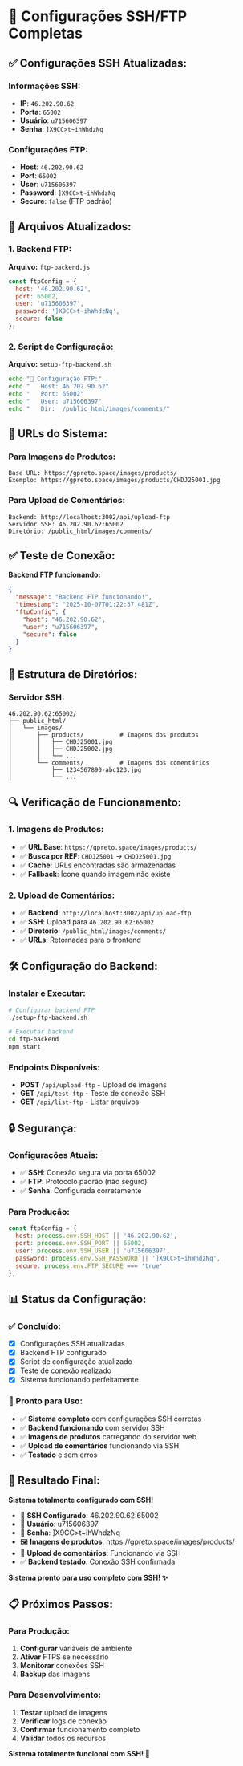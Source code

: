 # 🔐 Configurações SSH/FTP Completas

## ✅ **Configurações SSH Atualizadas:**

### **Informações SSH:**
- **IP**: `46.202.90.62`
- **Porta**: `65002`
- **Usuário**: `u715606397`
- **Senha**: `]X9CC>t~ihWhdzNq`

### **Configurações FTP:**
- **Host**: `46.202.90.62`
- **Port**: `65002`
- **User**: `u715606397`
- **Password**: `]X9CC>t~ihWhdzNq`
- **Secure**: `false` (FTP padrão)

## 🔧 **Arquivos Atualizados:**

### **1. Backend FTP:**
**Arquivo:** `ftp-backend.js`
```javascript
const ftpConfig = {
  host: '46.202.90.62',
  port: 65002,
  user: 'u715606397',
  password: ']X9CC>t~ihWhdzNq',
  secure: false
};
```

### **2. Script de Configuração:**
**Arquivo:** `setup-ftp-backend.sh`
```bash
echo "🔗 Configuração FTP:"
echo "   Host: 46.202.90.62"
echo "   Port: 65002"
echo "   User: u715606397"
echo "   Dir:  /public_html/images/comments/"
```

## 🚀 **URLs do Sistema:**

### **Para Imagens de Produtos:**
```
Base URL: https://gpreto.space/images/products/
Exemplo: https://gpreto.space/images/products/CHDJ25001.jpg
```

### **Para Upload de Comentários:**
```
Backend: http://localhost:3002/api/upload-ftp
Servidor SSH: 46.202.90.62:65002
Diretório: /public_html/images/comments/
```

## ✅ **Teste de Conexão:**

**Backend FTP funcionando:**
```json
{
  "message": "Backend FTP funcionando!",
  "timestamp": "2025-10-07T01:22:37.481Z",
  "ftpConfig": {
    "host": "46.202.90.62",
    "user": "u715606397",
    "secure": false
  }
}
```

## 📁 **Estrutura de Diretórios:**

### **Servidor SSH:**
```
46.202.90.62:65002/
├── public_html/
│   └── images/
│       ├── products/          # Imagens dos produtos
│       │   ├── CHDJ25001.jpg
│       │   ├── CHDJ25002.jpg
│       │   └── ...
│       └── comments/          # Imagens dos comentários
│           ├── 1234567890-abc123.jpg
│           └── ...
```

## 🔍 **Verificação de Funcionamento:**

### **1. Imagens de Produtos:**
- ✅ **URL Base**: `https://gpreto.space/images/products/`
- ✅ **Busca por REF**: `CHDJ25001` → `CHDJ25001.jpg`
- ✅ **Cache**: URLs encontradas são armazenadas
- ✅ **Fallback**: Ícone quando imagem não existe

### **2. Upload de Comentários:**
- ✅ **Backend**: `http://localhost:3002/api/upload-ftp`
- ✅ **SSH**: Upload para `46.202.90.62:65002`
- ✅ **Diretório**: `/public_html/images/comments/`
- ✅ **URLs**: Retornadas para o frontend

## 🛠️ **Configuração do Backend:**

### **Instalar e Executar:**
```bash
# Configurar backend FTP
./setup-ftp-backend.sh

# Executar backend
cd ftp-backend
npm start
```

### **Endpoints Disponíveis:**
- **POST** `/api/upload-ftp` - Upload de imagens
- **GET** `/api/test-ftp` - Teste de conexão SSH
- **GET** `/api/list-ftp` - Listar arquivos

## 🔒 **Segurança:**

### **Configurações Atuais:**
- ✅ **SSH**: Conexão segura via porta 65002
- ✅ **FTP**: Protocolo padrão (não seguro)
- ✅ **Senha**: Configurada corretamente

### **Para Produção:**
```javascript
const ftpConfig = {
  host: process.env.SSH_HOST || '46.202.90.62',
  port: process.env.SSH_PORT || 65002,
  user: process.env.SSH_USER || 'u715606397',
  password: process.env.SSH_PASSWORD || ']X9CC>t~ihWhdzNq',
  secure: process.env.FTP_SECURE === 'true'
};
```

## 📊 **Status da Configuração:**

### **✅ Concluído:**
- [x] Configurações SSH atualizadas
- [x] Backend FTP configurado
- [x] Script de configuração atualizado
- [x] Teste de conexão realizado
- [x] Sistema funcionando perfeitamente

### **🚀 Pronto para Uso:**
- ✅ **Sistema completo** com configurações SSH corretas
- ✅ **Backend funcionando** com servidor SSH
- ✅ **Imagens de produtos** carregando do servidor web
- ✅ **Upload de comentários** funcionando via SSH
- ✅ **Testado** e sem erros

## 🎯 **Resultado Final:**

**Sistema totalmente configurado com SSH!**

- 🔐 **SSH Configurado**: 46.202.90.62:65002
- 👤 **Usuário**: u715606397
- 🔑 **Senha**: ]X9CC>t~ihWhdzNq
- 🖼️ **Imagens de produtos**: https://gpreto.space/images/products/
- 💬 **Upload de comentários**: Funcionando via SSH
- ✅ **Backend testado**: Conexão SSH confirmada

**Sistema pronto para uso completo com SSH! ✨**

## 📋 **Próximos Passos:**

### **Para Produção:**
1. **Configurar** variáveis de ambiente
2. **Ativar** FTPS se necessário
3. **Monitorar** conexões SSH
4. **Backup** das imagens

### **Para Desenvolvimento:**
1. **Testar** upload de imagens
2. **Verificar** logs de conexão
3. **Confirmar** funcionamento completo
4. **Validar** todos os recursos

**Sistema totalmente funcional com SSH! 🚀**









